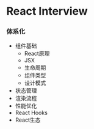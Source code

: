 <!--
 * @Author: niumengfei 870424431@qq.com
 * @Date: 2022-10-11 16:53:49
 * @LastEditors: niumengfei 870424431@qq.com
 * @LastEditTime: 2023-03-31 15:50:58
 * @FilePath: \sakuras-docs\docs\front\react\面向面试.md
 * @Description: 这是默认设置,请设置`customMade`, 打开koroFileHeader查看配置 进行设置: https://github.com/OBKoro1/koro1FileHeader/wiki/%E9%85%8D%E7%BD%AE
-->
# React Interview

### 体系化
- 组件基础
    - React原理
    - JSX
    - 生命周期
    - 组件类型
    - 设计模式
- 状态管理
- 渲染流程
- 性能优化
- React Hooks
- React生态